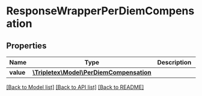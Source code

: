 # ResponseWrapperPerDiemCompensation

## Properties
Name | Type | Description | Notes
------------ | ------------- | ------------- | -------------
**value** | [**\Tripletex\Model\PerDiemCompensation**](PerDiemCompensation.md) |  | [optional] 

[[Back to Model list]](../README.md#documentation-for-models) [[Back to API list]](../README.md#documentation-for-api-endpoints) [[Back to README]](../README.md)


